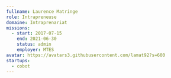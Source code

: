 ```yaml
---
fullname: Laurence Matringe
role: Intrapreneuse
domaine: Intraprenariat
missions:
  - start: 2017-07-15
    end: 2021-06-30
    status: admin
    employer: MTES
avatar: https://avatars3.githubusercontent.com/lamat92?s=600
startups:
  - cobot
---
```

